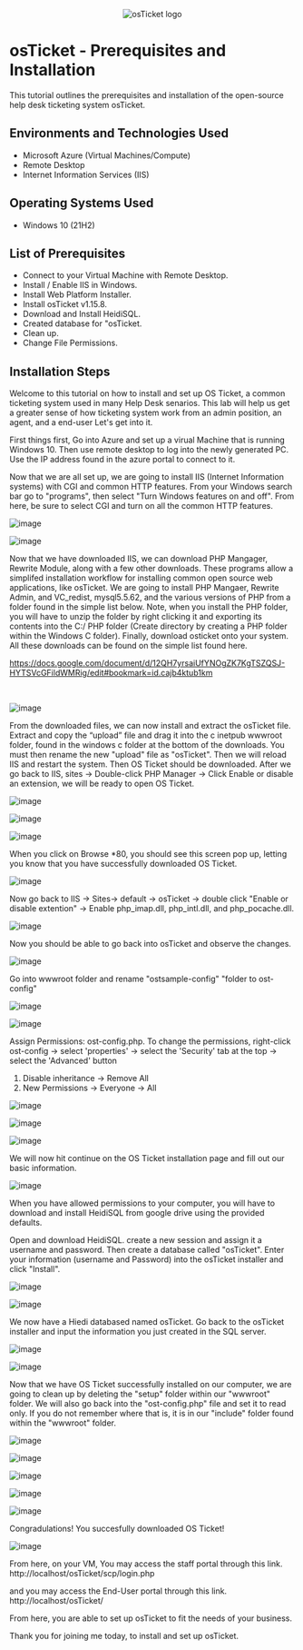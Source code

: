 <p align="center">
<img src="https://i.imgur.com/Clzj7Xs.png" alt="osTicket logo"/>
</p>

<h1>osTicket - Prerequisites and Installation</h1>
This tutorial outlines the prerequisites and installation of the open-source help desk ticketing system osTicket.<br />


<h2>Environments and Technologies Used</h2>

- Microsoft Azure (Virtual Machines/Compute)
- Remote Desktop
- Internet Information Services (IIS)

<h2>Operating Systems Used </h2>

- Windows 10</b> (21H2)

<h2>List of Prerequisites</h2>

- Connect to your Virtual Machine with Remote Desktop.
- Install / Enable IIS in Windows.
- Install Web Platform Installer.
- Install osTicket v1.15.8.
- Download and Install HeidiSQL.
- Created database for "osTicket.
- Clean up.
- Change File Permissions. 

<h2>Installation Steps</h2>


Welcome to this tutorial on how to install and set up OS Ticket, a common ticketing system used in many Help Desk senarios. This lab will help us get a greater sense of how ticketing system work from an admin position, an agent, and a end-user Let's get into it.

First things first, Go into Azure and set up a virual Machine that is running Windows 10. Then use remote desktop to log into the newly generated PC. Use the IP address found in the azure portal to connect to it.

Now that we are all set up, we are going to install IIS (Internet Information systems) with CGI and common HTTP features. From your Windows search bar go to "programs", then select "Turn Windows features on and off". From here, be sure to select CGI and turn on all the common HTTP features.

![image](https://github.com/emodjeska/osticket-prereqs/assets/143763072/934a6ea6-26c7-4eb3-a1bb-90744c2a97ee)

![image](https://github.com/emodjeska/osticket-prereqs/assets/143763072/9bb534cb-34fd-4ff7-bc19-9cd170f3f87d)

Now that we have downloaded IIS, we can download PHP Mangager, Rewrite Module, along with a few other downloads. These programs allow a simplifed installation workflow for installing common open source web applications, like osTicket. We are going to install PHP Mangaer, Rewrite Admin, and VC_redist, mysql5.5.62, and the various versions of PHP from a folder found in the simple list below. Note, when you install the PHP folder, you will have to unzip the folder by right clicking it and exporting its contents into the C:/ PHP folder (Create directory by creating a PHP folder within the Windows C folder). Finally, download osticket onto your system. All these downloads can be found on the simple list found here.

https://docs.google.com/document/d/12QH7yrsaiUfYNOgZK7KgTSZQSJ-HYTSVcGFildWMRig/edit#bookmark=id.cajb4ktub1km
</p>
<br />

![image](https://github.com/emodjeska/osticket-prereqs/assets/143763072/e1490b73-3fa1-4fee-9b79-0e324eb4351f)

From the downloaded files, we can now install and extract the osTicket file. Extract and copy the “upload” file and drag it into the c inetpub wwwroot folder, found in the windows c folder at the bottom of the downloads.  You must then rename the new "upload" file as "osTicket". Then we will reload IIS and restart the system. Then OS Ticket should be downloaded.
After we go back to IIS, sites -> Double-click PHP Manager -> Click Enable or disable an extension, we will be ready to open OS Ticket.

![image](https://github.com/emodjeska/osticket-prereqs/assets/143763072/1e2daf2c-d845-49dc-8bf5-d5f5c0523c7e)

![image](https://github.com/emodjeska/osticket-prereqs/assets/143763072/2346de50-2e9f-4cb0-a254-8073d679ff0d)

![image](https://github.com/emodjeska/osticket-prereqs/assets/143763072/0d058043-5949-419e-a394-49166c05bc8a)

 When you click on Browse *80, you should see this screen pop up, letting you know that you have successfully downloaded OS Ticket.

 ![image](https://github.com/emodjeska/osticket-prereqs/assets/143763072/b1a51bc5-9586-4a80-89f0-8fb82a6f8e6a)

 Now go back to IIS -> Sites-> default -> osTicket -> double click "Enable or disable extention" -> Enable php_imap.dll, php_intl.dll, and php_pocache.dll.

 ![image](https://github.com/emodjeska/osticket-prereqs/assets/143763072/d45a5eeb-f26b-4011-a844-18feaa53fbd1)

 Now you should be able to go back into osTicket and observe the changes.

![image](https://github.com/emodjeska/osticket-prereqs/assets/143763072/71d78b1b-b3fe-476a-89e0-5f66f96353c8)

Go into wwwroot folder and rename "ostsample-config" "folder to ost-config" 

![image](https://github.com/emodjeska/osticket-prereqs/assets/143763072/de3d2192-9c1a-420b-9f82-31a92798d9ce)

![image](https://github.com/emodjeska/osticket-prereqs/assets/143763072/688693f2-ad98-44de-acfa-bf7ff7fbd278)

Assign Permissions: ost-config.php. To change the permissions, right-click ost-config -> select 'properties' -> select the 'Security' tab at the top -> select the 'Advanced' button
1. Disable inheritance -> Remove All
2.  New Permissions -> Everyone -> All

![image](https://github.com/emodjeska/osticket-prereqs/assets/143763072/05e9a2ed-0677-461a-8abd-1869644e3d87)

![image](https://github.com/emodjeska/osticket-prereqs/assets/143763072/66ec4849-7352-4b3e-bb48-4c38dd4bbb35)

![image](https://github.com/emodjeska/osticket-prereqs/assets/143763072/ae278fcf-4427-4964-8e3a-07a460a2dc92)

We will now hit continue on the OS Ticket installation page and fill out our basic information.

![image](https://github.com/emodjeska/osticket-prereqs/assets/143763072/46047cca-6338-4017-abf6-3673e733de5b)

When you have allowed permissions to your computer, you will have to download and install HeidiSQL from google drive using the provided defaults.

Open and download HeidiSQL. create a new session and assign it a username and password. Then create a database called "osTicket". Enter your information (username and Password) into the osTicket installer and click "Install".

![image](https://github.com/emodjeska/osticket-prereqs/assets/143763072/fd0c9159-df92-491a-ad3f-36a414885414)

![image](https://github.com/emodjeska/osticket-prereqs/assets/143763072/161b641e-e0c2-43d1-87e5-3fc595211142)

We now have a Hiedi databased named osTicket. Go back to the osTicket installer and input the information you just created in the SQL server.

![image](https://github.com/emodjeska/osticket-prereqs/assets/143763072/ffe22b4f-ba35-4c80-8d11-ba2de5c06127)

![image](https://github.com/emodjeska/osticket-prereqs/assets/143763072/33bdd80a-4cec-4956-a908-3e95b791f42a)

Now that we have OS Ticket successfully installed on our computer, we are going to clean up by deleting the "setup" folder within our "wwwroot" folder. We will also go back into the "ost-config.php" file and set it to read only. If you do not remember where that is, it is in our "include" folder found within the "wwwroot" folder.

![image](https://github.com/emodjeska/osticket-prereqs/assets/143763072/e4f44acd-30ba-473c-8cc2-2a09b5689c93)

![image](https://github.com/emodjeska/osticket-prereqs/assets/143763072/cf944cc2-0334-473f-884a-8e7d52bf97bc)

![image](https://github.com/emodjeska/osticket-prereqs/assets/143763072/d0dd6539-7161-4bd7-b93b-dafdbcc0c0ec)

![image](https://github.com/emodjeska/osticket-prereqs/assets/143763072/1b22d5e1-4d1f-4f4f-8d12-f020f3f2fd8c)

![image](https://github.com/emodjeska/osticket-prereqs/assets/143763072/7350be71-16a5-431c-8c49-ee8594043fd6)

Congradulations! You succesfully downloaded OS Ticket!

![image](https://github.com/emodjeska/osticket-prereqs/assets/143763072/a3c390e5-cf94-4d31-a88a-522791f523af)

From here, on your VM, You may access the staff portal through this link.
http://localhost/osTicket/scp/login.php

and you may access the End-User portal through this link.
 http://localhost/osTicket/ 

From here, you are able to set up osTicket to fit the needs of your business. 

Thank you for joining me today, to install and set up osTicket. 

